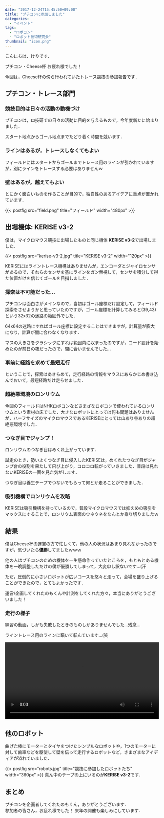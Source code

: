 ```yaml
---
date: "2017-12-24T15:45:50+09:00"
title: "プチコンに参加しました"
categories:
  - "イベント"
tags:
  - "ロボコン"
  - "ロボット技術研究会"
thumbnail: "icon.png"
---
```


こんにちは．けりです．

プチコン・Cheese杯 お疲れ様でした！

今回は，Cheese杯の傍ら行われていたトレース競技の参加報告です．

<!--more-->

## プチコン・トレース部門

### 競技目的は日々の活動の動機づけ

プチコンは，ロ技研での日々の活動に目的を与えるもので，今年度新たに始まりました．

スタート地点からゴール地点までたどり着く時間を競います．

### ラインはあるが，トレースしなくてもよい

フィールドにはスタートからゴールまでトレース用のラインが引かれていますが，別にラインをトレースする必要はありませんｗ

### 壁はあるが，越えてもよい

とにかく面白いものを作ることが目的で，独自性のあるアイデアに重点が置かれています．

{{< postfig src="field.png" title="フィールド" width="480px" >}}

## 出場機体: KERISE v3-2

僕は，マイクロマウス競技に出場したものと同じ機体 **KERISE v3-2**で出場しました．

{{< postfig src="kerise-v3-2.jpg" title="KERISE v3-2" width="120px" >}}

KERISEにはライントレース機構はありませんが，エンコーダとジャイロセンサがあるので，それらのセンサを基にラインをガン無視して，センサを積分して得た位置だけを信じてゴールを目指しました．

### 探索は不可能だった...

プチコンは面白さがメインなので，当初はゴール座標だけ設定して，フィールド探索をさせようかと思っていたのですが，ゴール座標を計算してみると(39,43)という32x32の迷路の範囲外でした．

64x64の迷路にすればゴール座標に設定することはできますが，計算量が膨大になり，計算が間に合わなくなります．

マスの大きさをクラシックにすれば範囲内に収まったのですが，コード設計を始めたのが前日の夜だったので，間に合いませんでした...

### 事前に経路を求めて最短走行

ということで，探索はあきらめて，走行経路の情報をマウスにあらかじめ書き込んでおいて，最短経路だけ走らせました．

### 超絶悪環境のロンリウム

今回のフィールドはNHKロボコンなどさまざなロボコンで使われているロンリウムという素材の床でした．大きなロボットにとっては何も問題はありませんが，ハーフサイズのマイクロマウスであるKERISEにとっては山あり谷ありの超絶悪環境でした．

### つなぎ目でジャンプ！

ロンリウムのつなぎ目はめくれ上がっています．

試走のとき，勢いよくつなぎ目に侵入したKERISEは，めくれたつなぎ目がジャンプ台の役割を果たして飛び上がり，コロコロ転がっていきました．普段は見れないKERISEの一面を見た気がします．

つなぎ目は養生テープでつないでもらって何とか走ることができました．

### 吸引機構でロンリウムを攻略

KERISEは吸引機構を持っているので，普段マイクロマウスでは抑えめの吸引をマックスにすることで，ロンリウム表面のウネウネをなんとか乗り切りましたｗ

## 結果

僕はCheese杯の運営の方で忙しくて，他の人の状況はあまり見れなかったのですが，気づいたら**優勝**してましたｗｗｗ

他の人はプチコンのための機体を一生懸命作っていたところを，もともとある機体を一晩調整しただけの僕が優勝してしまって，大変申し訳ないです...(汗

ただ，圧倒的に小さいロボットが広いコースを悠々と走って，会場を盛り上げることができたので，とてもよかったです．

運営/企画してくれたのもくんや計測をしてくれた方々，本当にありがとうございました！

### 走行の様子

練習の動画，しかも失敗したときのものしかありませんでした...残念...

ライントレース用のラインに躓いて転んでいます...(笑

<div class="video"><video src="petit-con-kerise-v3-2.mp4" width="100%" controls preload="metadata"></video></div>

## 他のロボット

曲げた棒にモーターとタイヤをつけたシンプルなロボットや，1つのモーターに対して歯車などを駆使して壁を伝って走行するロボットなど，さまざまなアイディアが溢れていました．


{{< postfig src="robots.jpg" title="競技に参加したロボットたち" width="360px" >}}
真ん中のテープの上にいるのが**KERISE v3-2**です．

## まとめ

プチコンを企画者してくれたのもくん，ありがとうございます．  
参加者の皆さん，お疲れ様でした！
来年の開催も楽しみにしています．

